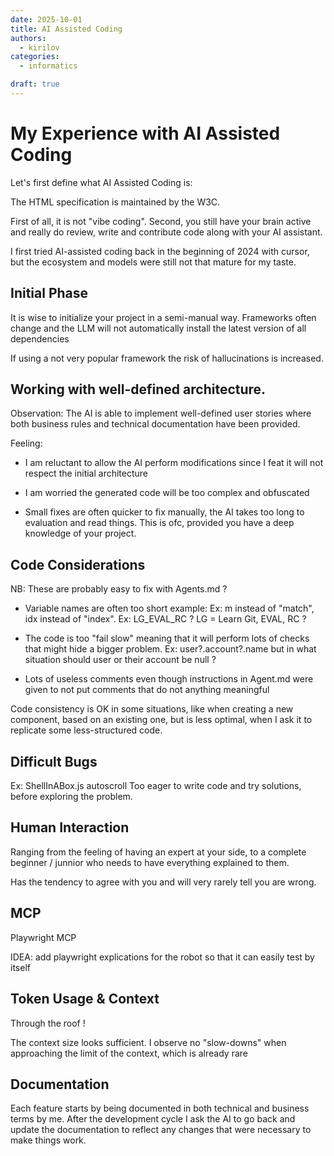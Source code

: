 ```yaml
---
date: 2025-10-01
title: AI Assisted Coding
authors:
  - kirilov
categories:
  - informatics

draft: true
---
```


# My Experience with AI Assisted Coding

Let's first define what AI Assisted Coding is:

The HTML specification is maintained by the W3C.

<!-- more -->

First of all, it is not "vibe coding".
Second, you still have your brain active and really do review, write and contribute code along with your AI assistant.

I first tried AI-assisted coding back in the beginning of 2024 with cursor, but the ecosystem and models were still not
that mature for my taste.

## Initial Phase

It is wise to initialize your project in a semi-manual way. Frameworks often change and the LLM will not automatically
install the latest version of all
dependencies

If using a not very popular framework the risk of hallucinations is increased.

## Working with well-defined architecture.

Observation:
The AI is able to implement well-defined user stories where both business rules and technical documentation have been
provided.

Feeling:

- I am reluctant to allow the AI perform modifications since I feat it will not respect the initial architecture
- I am worried the generated code will be too complex and obfuscated

- Small fixes are often quicker to fix manually, the AI takes too long to evaluation and read things. This is ofc,
  provided you have a deep knowledge of your project.

## Code Considerations

NB: These are probably easy to fix with Agents.md ?

- Variable names are often too short example:
  Ex: m instead of "match", idx instead of "index".
  Ex: LG_EVAL_RC ? LG = Learn Git, EVAL, RC ?

- The code is too "fail slow" meaning that it will perform lots of checks that might hide a bigger problem.
  Ex: user?.account?.name but in what situation should user or their account be null ?

- Lots of useless comments even though instructions in Agent.md were given to not put comments that do not anything
  meaningful

Code consistency is OK in some situations, like when creating a new component, based on an existing one, but is less
optimal, when I ask it to replicate some less-structured code.

## Difficult Bugs

Ex: ShellInABox.js autoscroll
Too eager to write code and try solutions, before exploring the problem.

## Human Interaction

Ranging from the feeling of having an expert at your side, to a complete beginner / junnior who needs to have everything
explained to them.

Has the tendency to agree with you and will very rarely tell you are wrong.

## MCP

Playwright MCP

IDEA: add playwright explications for the robot so that it can easily test by itself

## Token Usage & Context

Through the roof !

The context size looks sufficient.
I observe no "slow-downs" when approaching the limit of the context, which is already rare

## Documentation

Each feature starts by being documented in both technical and business terms by me. After the development cycle I ask
the AI to go back and update the documentation to reflect any changes that were necessary to make things work.
